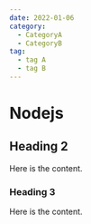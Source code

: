 ```yaml
---
date: 2022-01-06
category:
  - CategoryA
  - CategoryB
tag:
  - tag A
  - tag B
---
```


# Nodejs

## Heading 2

Here is the content.

### Heading 3

Here is the content.
